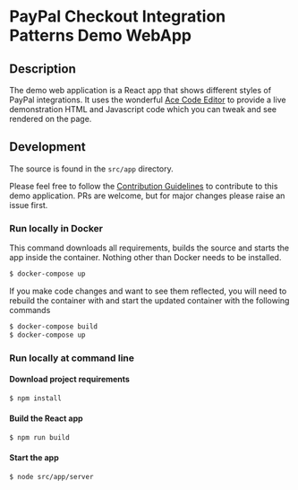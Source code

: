 # PayPal Checkout Integration Patterns Demo WebApp

## Description

The demo web application is a React app that shows different styles of PayPal integrations. It uses the wonderful [Ace Code Editor](https://github.com/ajaxorg/ace) to provide a live demonstration HTML and Javascript code which you can tweak and see rendered on the page.

## Development

The source is found in the `src/app` directory.

Please feel free to follow the [Contribution Guidelines](../master/CONTRIBUTING.md) to contribute to this demo application. PRs are welcome, but for major changes please raise an issue first.

### Run locally in Docker

This command downloads all requirements, builds the source and starts the app inside the container. Nothing other than Docker needs to be installed.

```sh
$ docker-compose up
```

If you make code changes and want to see them reflected, you will need to rebuild the container with and start the updated container with the following commands

```sh
$ docker-compose build
$ docker-compose up
```

### Run locally at command line

#### Download project requirements

```sh
$ npm install
```

#### Build the React app

```sh
$ npm run build
```

#### Start the app

```sh
$ node src/app/server
```
